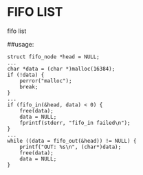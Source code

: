 
# FIFO LIST

fifo list

##usage:

	struct fifo_node *head = NULL;
	...
	char *data = (char *)malloc(16384);
	if (!data) {
		perror("malloc");
		break;
	}
	...
	if (fifo_in(&head, data) < 0) {
		free(data);
		data = NULL;
		fprintf(stderr, "fifo_in failed\n");
	}
	...
	while ((data = fifo_out(&head)) != NULL) {
		printf("OUT: %s\n", (char*)data);
		free(data);
		data = NULL;
	}
